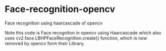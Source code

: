 # Face-recognition-opencv
Face recognition using haarcascade of opencv

Note this code is Face recogniton in opencv using Haarcascade which also uses cv2.face.LBHPFaceRecognition.create() function, which is now removed by opencv form their Library.

